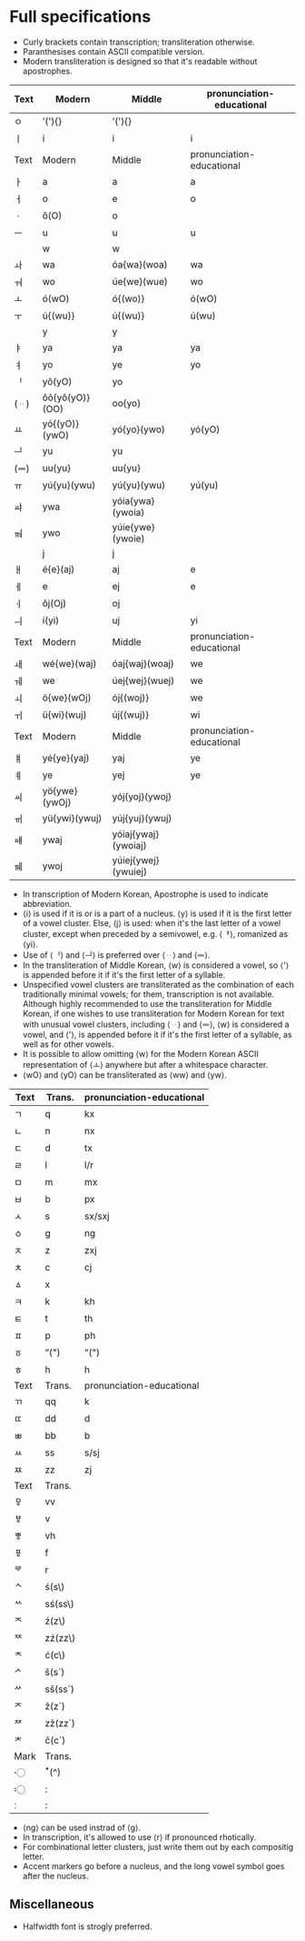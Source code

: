 # Full specifications

* Curly brackets contain transcription; transliteration otherwise.
* Paranthesises contain ASCII compatible version.
* Modern transliteration is designed so that it's readable without apostrophes.

| Text | Modern | Middle | pronunciation-educational
| - | - | - | -
| ㅇ | ʼ('){} | ʼ('){} |
| ㅣ | i | i | i
| Text | Modern | Middle | pronunciation-educational
| ㅏ | a | a | a
| ㅓ | o | e | o
| ㆍ | ô(O) | o |
| ㅡ | u | u | u
| | w | w |
| ㅘ | wa | óa{wa}(woa) | wa
| ㅝ | wo | úe{we}(wue) | wo
| ㅗ | ó(wO) | ó{(wo)} | ó(wO)
| ㅜ | ú{(wu)} | ú{(wu)} | ú(wu)
| | y | y |
| ㅑ | ya | ya | ya
| ㅕ | yo | ye | yo
| ᆝ | yô(yO) | yo |
| (ᆢ) | ôô{yô(yO)}(OO) | oo{yo} |
| ㅛ | yó{(yO)}(ywO) | yó{yo}(ywo) | yó(yO)
| ᆜ | yu | yu |
| (ᆖ) | uu{yu} | uu{yu} |
| ㅠ | yú{yu}(ywu) | yú{yu}(ywu) | yú(yu)
| ㆇ | ywa | yóia{ywa}(ywoia) |
| ㆊ | ywo | yúie{ywe}(ywoie) |
| | j | j |
| ㅐ | é{e}(aj) | aj | e
| ㅔ | e | ej | e
| ㆎ | ôj(Oj) | oj |
| ㅢ | í(yi) | uj | yi
| Text | Modern | Middle | pronunciation-educational
| ㅙ | wé{we}(waj) | óaj{waj}(woaj) | we
| ㅞ | we | úej{wej}(wuej) | we
| ㅚ | ö{we}(wOj) | ój{(woj)} | we
| ㅟ | ü{wi}(wuj) | új{(wuj)} | wi
| Text | Modern | Middle | pronunciation-educational
| ㅒ | yé{ye}(yaj) | yaj | ye
| ㅖ | ye | yej | ye
| ㆉ | yö{ywe}(ywOj) | yój{yoj}(ywoj) |
| ㆌ | yü{ywi}(ywuj) | yúj{yuj}(ywuj) |
| ㆈ | ywaj | yóiaj{ywaj}(ywoiaj) |
| ㆋ | ywoj | yúiej{ywej}(ywuiej) |

* In transcription of Modern Korean, Apostrophe is used to indicate abbreviation.
* ⟨i⟩ is used if it is or is a part of a nucleus. ⟨y⟩ is used if it is the first letter of a vowel cluster. Else, ⟨j⟩ is used: when it's the last letter of a vowel cluster, except when preceded by a semivowel, e.g. ⟨ퟄ⟩, romanized as ⟨yi⟩.
* Use of ⟨ᆝ⟩ and ⟨ᆜ⟩ is preferred over ⟨ᆢ⟩ and ⟨ᆖ⟩.
* In the transliteration of Middle Korean, ⟨w⟩ is considered a vowel, so ⟨'⟩ is appended before it if it's the first letter of a syllable.
* Unspecified vowel clusters are transliterated as the combination of each traditionally minimal vowels; for them, transcription is not available. Although highly recommended to use the transliteration for Middle Korean, if one wishes to use transliteration for Modern Korean for text with unusual vowel clusters, including ⟨ᆢ⟩ and ⟨ᆖ⟩, ⟨w⟩ is considered a vowel, and ⟨'⟩, is appended before it if it's the first letter of a syllable, as well as for other vowels.
* It is possible to allow omitting ⟨w⟩ for the Modern Korean ASCII representation of ⟨ㅗ⟩ anywhere but after a whitespace character.
* ⟨wO⟩ and ⟨yO⟩ can be transliterated as ⟨ww⟩ and ⟨yw⟩.

| Text | Trans. | pronunciation-educational
| - | - | -
| ㄱ | q | kx
| ㄴ | n | nx
| ㄷ | d | tx
| ㄹ | l | l/r
| ㅁ | m | mx
| ㅂ | b | px
| ㅅ | s | sx/sxj
| ㆁ | g | ng
| ㅈ | z | zxj
| ㅊ | c | cj
| ㅿ | x |
| ㅋ | k | kh
| ㅌ | t | th
| ㅍ | p | ph
| ㆆ | ˮ(") | ˮ(")
| ㅎ | h | h
| Text | Trans. | pronunciation-educational
| ㄲ | qq | k
| ㄸ | dd | d
| ㅃ | bb | b
| ㅆ | ss | s/sj
| ㅉ | zz | zj
| Text | Trans. |
| ㅱ | vv |
| ㅸ | v |
| ㅹ | vh |
| ㆄ | f |
| ᄛ | r |
| ᄾ | ś(s\\) |
| ᄿ | sś(ss\\) |
| ᅐ | ź(z\\) | 
| ᅑ | zź(zz\\) |
| ᅕ | ć(c\\) |
| ᄼ | š(s\`) |
| ᄽ | sš(ss\`) |
| ᅎ | ž(z\`) |
| ᅏ | zž(zz\`) |
| ᅔ | č(c\`) |
| Mark | Trans. |
| 〮 | ꜛ(^) |
| 〯 | : |
| ː | : |

* ⟨ng⟩ can be used instrad of ⟨g⟩.
* In transcription, it's allowed to use ⟨r⟩ if pronounced rhotically.
* For combinational letter clusters, just write them out by each compositig letter.
* Accent markers go before a nucleus, and the long vowel symbol goes after the nucleus.

## Miscellaneous

* Halfwidth font is strogly preferred.

